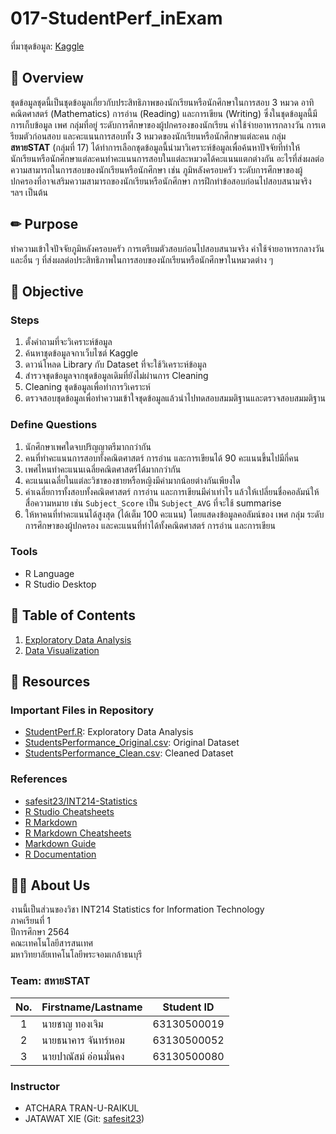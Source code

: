 # 017-StudentPerf_inExam

ที่มาชุดข้อมูล: [Kaggle](https://www.kaggle.com/spscientist/students-performance-in-exams)

## 📝 Overview

ชุดข้อมูลชุดนี้เป็นชุดข้อมูลเกี่ยวกับประสิทธิภาพของนักเรียนหรือนักศึกษาในการสอบ 3 หมวด อาทิ คณิตศาสตร์ (Mathematics) การอ่าน (Reading) และการเขียน (Writing) ซึ่งในชุดข้อมูลนี้มีการเก็บข้อมูล เพศ กลุ่มที่อยู่ ระดับการศึกษาของผู้ปกครองของนักเรียน ค่าใช้จ่ายอาหารกลางวัน การเตรียมตัวก่อนสอบ และคะแนนการสอบทั้ง 3 หมวดของนักเรียนหรือนักศึกษาแต่ละคน กลุ่ม **สหายSTAT** (กลุ่มที่ 17) ได้ทำการเลือกชุดข้อมูลนี้นำมาวิเคราะห์ข้อมูลเพื่อค้นหาปัจจัยที่ทำให้นักเรียนหรือนักศึกษาแต่ละคนทำคะแนนการสอบในแต่ละหมวดได้คะแนนแตกต่างกัน อะไรที่ส่งผลต่อความสามารถในการสอบของนักเรียนหรือนักศึกษา เช่น ภูมิหลังครอบครัว ระดับการศึกษาของผู้ปกครองที่อาจเสริมความสามารถของนักเรียนหรือนักศึกษา การฝึกทำข้อสอบก่อนไปสอบสนามจริง ฯลฯ เป็นต้น

## ✏ Purpose

ทำความเข้าใจปัจจัยภูมิหลังครอบครัว การเตรียมตัวสอบก่อนไปสอบสนามจริง ค่าใช้จ่ายอาหารกลางวัน และอื่น ๆ ที่ส่งผลต่อประสิทธิภาพในการสอบของนักเรียนหรือนักศึกษาในหมวดต่าง ๆ

## 🎯 Objective

### Steps

1. ตั้งคำถามที่จะวิเคราะห์ข้อมูล
2. ค้นหาชุดข้อมูลจกาเว็บไซต์ Kaggle
3. ดาวน์โหลด Library กับ Dataset ที่จะใช้วิเคราะห์ข้อมูล
4. สำรวจชุดข้อมูลจากชุดข้อมูลเดิมที่ยังไม่ผ่านการ Cleaning
5. Cleaning ชุดข้อมูลเพื่อทำการวิเคราะห์
6. ตรวจสอบชุดข้อมูลเพื่อทำความเข้าใจชุดข้อมูลแล้วนำไปทดสอบสมมติฐานและตรวจสอบสมมติฐาน

### Define Questions

1. นักศึกษาเพศใดจบปริญญาตรีมากกว่ากัน
2. คนที่ทำคะแนนการสอบทั้งคณิตศาสตร์ การอ่าน และการเขียนได้ 90 คะแนนขึ้นไปมีกี่คน
3. เพศไหนทำคะแนนเฉลี่ยคณิตศาสตร์ได้มากกว่ากัน
4. คะแนนเฉลี่ยในแต่ละวิชาของชายหรือหญิงมีค่ามากน้อยต่างกันเพียงใด
5. ค่าเฉลี่ยการทั้งสอบทั้งคณิตศาสตร์ การอ่าน และการเขียนมีค่าเท่าไร แล้วให้เปลี่ยนชื่อคอลัมน์ให้สื่อความหมาย เช่น `Subject_Score` เป็น `Subject_AVG` ที่จะใช้ summarise
6. ให้หาคนที่ทำคะแนนได้สูงสุด (ได้เต็ม 100 คะแนน) โดยแสดงข้อมูลคอลัมน์ของ เพศ กลุ่ม ระดับการศึกษาของผู้ปกครอง และคะแนนที่ทำได้ทั้งคณิตศาสตร์ การอ่าน และการเขียน

### Tools

- R Language
- R Studio Desktop

## 📁 Table of Contents

1. [Exploratory Data Analysis](https://github.com/sit-2021-int214/017-StudentPerf_inExam/blob/main/01_explore.md)
2. [Data Visualization](https://github.com/sit-2021-int214/017-StudentPerf_inExam/blob/main/StudentPerf.R)

## 📌 Resources

### Important Files in Repository

- [StudentPerf.R](https://github.com/sit-2021-int214/017-StudentPerf_inExam/blob/main/StudentPerf.R): Exploratory Data Analysis
- [StudentsPerformance_Original.csv](https://github.com/sit-2021-int214/017-StudentPerf_inExam/blob/main/StudentsPerformance_Original.csv): Original Dataset
- [StudentsPerformance_Clean.csv](https://github.com/sit-2021-int214/017-StudentPerf_inExam/blob/main/StudentsPerformance_Clean.csv): Cleaned Dataset

### References

- [safesit23/INT214-Statistics](https://github.com/safesit23/INT214-Statistics)
- [R Studio Cheatsheets](https://www.rstudio.com/resources/cheatsheets)
- [R Markdown](https://rmarkdown.rstudio.com)
- [R Markdown Cheatsheets](https://www.rstudio.com/wp-content/uploads/2015/02/rmarkdown-cheatsheet.pdf)
- [Markdown Guide](https://www.markdownguide.org)
- [R Documentation](https://www.rdocumentation.org)

## 👨‍🎓 About Us

งานนี้เป็นส่วนของวิชา INT214 Statistics for Information Technology\
ภาคเรียนที่ 1\
ปีการศึกษา 2564\
คณะเทคโนโลยีสารสนเทศ\
มหาวิทยาลัยเทคโนโลยีพระจอมเกล้าธนบุรี

### Team: สหายSTAT

| No. | Firstname/Lastname | Student ID  |
| :-: | ------------------ | :---------: |
| 1   | นายชาญ ทองเจิม      | 63130500019 |
| 2   | นายธนาคาร จันทร์หอม  | 63130500052 |
| 3   | นายปาณัสม์ อ่อนมั่นคง  | 63130500080 |

### Instructor

- ATCHARA TRAN-U-RAIKUL
- JATAWAT XIE (Git: [safesit23](https://github.com/safesit23))
